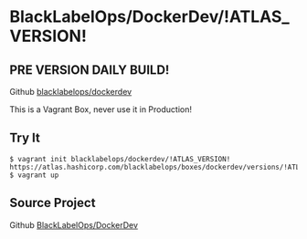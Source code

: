 # BlackLabelOps/DockerDev/!ATLAS_VERSION!

## PRE VERSION DAILY BUILD!

Github [blacklabelops/dockerdev](https://github.com/blacklabelops/dockerdev)

This is a Vagrant Box, never use it in Production!

## Try It

~~~~
$ vagrant init blacklabelops/dockerdev/!ATLAS_VERSION! https://atlas.hashicorp.com/blacklabelops/boxes/dockerdev/versions/!ATLAS_VERSION!/providers/virtualbox.box
$ vagrant up
~~~~

## Source Project

Github [BlackLabelOps/DockerDev](https://github.com/blacklabelops/dockerdev)
